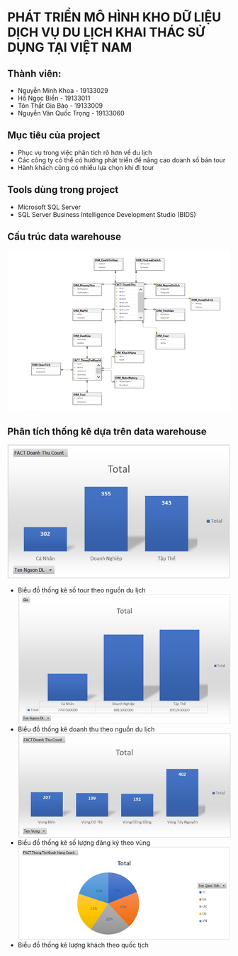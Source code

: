 # PHÁT TRIỂN MÔ HÌNH KHO DỮ LIỆU DỊCH VỤ DU LỊCH KHAI THÁC SỬ DỤNG TẠI VIỆT NAM
## Thành viên:
- Nguyễn Minh Khoa    - 19133029
- Hồ Ngọc Biển        - 19133011
- Tôn Thất Gia Bảo    - 19133009
- Nguyễn Văn Quốc Trọng - 19133060
## Mục tiêu của project
-	Phục vụ trong việc phân tích rõ hơn về du lịch 
-	Các công ty có thể có hướng phát triển để nâng cao doanh số bán tour
-	Hành khách cũng có nhiều lựa chọn khi đi tour
## Tools dùng trong project
- Microsoft SQL Server
- SQL Server Business Intelligence Development Studio (BIDS)
## Cấu trúc data warehouse
![image](https://github.com/nmk1406/Tourism-Data-Warehouse/blob/main/images/dwh.png)
## Phân tích thống kê dựa trên data warehouse
![image](https://github.com/nmk1406/Tourism-Data-Warehouse/blob/main/images/tour%20theo%20nguon%20du%20lich.png)
- Biểu đồ thống kê số tour theo nguồn du lịch
![image](https://github.com/nmk1406/Tourism-Data-Warehouse/blob/main/images/doanh%20thu%20theo%20nguon%20du%20lich.png)
- Biểu đồ thống kê doanh thu theo nguồn du lịch
![image](https://github.com/nmk1406/Tourism-Data-Warehouse/blob/main/images/so%20luong%20dang%20ky%20theo%20vung.png)
- Biểu đồ thống kê số lượng đăng ký theo vùng
![image](https://github.com/nmk1406/Tourism-Data-Warehouse/blob/main/images/luong%20khach%20theo%20quoc%20tich.png)
- Biểu đồ thống kê lượng khách theo quốc tịch
